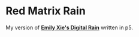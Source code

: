 # Red Matrix Rain

My version of **[Emily Xie's Digital Rain](https://www.google.com)** written in p5.

